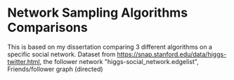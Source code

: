 # Network Sampling Algorithms Comparisons
This is based on my dissertation comparing 3 different algorithms on a specific social network. 
Dataset from https://snap.stanford.edu/data/higgs-twitter.html, the follower network "higgs-social_network.edgelist", Friends/follower graph (directed)